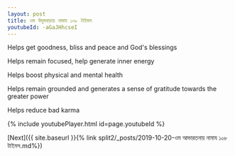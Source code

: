 ```yaml
---
layout: post
title: ওম উদুমবাড়ায় নামায ১০৮ টাইমস
youtubeId: -aGaJHhcseI
---
```

 
 
Helps get goodness, bliss and peace and God's blessings
 
Helps remain focused, help generate inner energy 
 
Helps boost physical and mental health 
 
Helps remain grounded and generates a sense of gratitude towards the greater power 
 
Helps reduce bad karma
 
 
 
 


{% include youtubePlayer.html id=page.youtubeId %}
 
[Next]({{ site.baseurl }}{% link  split2/_posts/2019-10-20-ওম আভারতনায় নামায ১০৮ টাইমস.md%})
 

